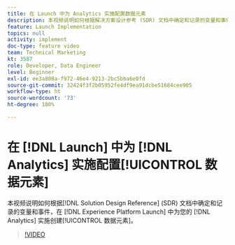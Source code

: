 ```yaml
---
title: 在 Launch 中为 Analytics 实施配置数据元素
description: 本视频说明如何根据解决方案设计参考 (SDR) 文档中确定和记录的变量和事件，在 Launch 中为您的 Analytics 实施创建数据元素。
feature: Launch Implementation
topics: null
activity: implement
doc-type: feature video
team: Technical Marketing
kt: 3587
role: Developer, Data Engineer
level: Beginner
exl-id: ee3a808a-f972-46e4-9213-2bc5bba6e0fd
source-git-commit: 32424f3f2b05952fe4df9ea91dcbe51684cee905
workflow-type: ht
source-wordcount: '73'
ht-degree: 100%

---
```


# 在 [!DNL Launch] 中为 [!DNL Analytics] 实施配置[!UICONTROL 数据元素]

本视频说明如何根据[!DNL Solution Design Reference] (SDR) 文档中确定和记录的变量和事件，在 [!DNL Experience Platform Launch] 中为您的 [!DNL Analytics] 实施创建[!UICONTROL 数据元素]。

>[!VIDEO](https://video.tv.adobe.com/v/28760/?quality=12)
